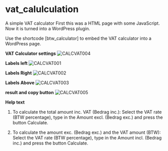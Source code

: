 # vat_calulculation
A simple VAT calculator
First this was a HTML page with some JavaScript. Now it is turned into a WordPress plugin.

Use the shortcode [btw_calculator] to embed the VAT calculator into a WordPress page.

**VAT Calculator settings**
![CALCVAT004](https://github.com/user-attachments/assets/702bcebc-bd64-4b37-b167-61dcbc4a9996)

**Labels left**
![CALCVAT001](https://github.com/user-attachments/assets/2027b626-bcfe-47d9-92c0-9105d4f2bee0)

**Labels Right**
![CALCVAT002](https://github.com/user-attachments/assets/c2d013a5-895f-4469-997c-e7182bce6ce0)

**Labels Above**
![CALCVAT003](https://github.com/user-attachments/assets/dfbf0d9e-242a-4efd-a7b4-e8397b8cd67e)

**result and copy button**
![CALCVAT005](https://github.com/user-attachments/assets/edae6ab6-f6dc-4e27-83af-07651d78385e)

**Help text**
1. To calculate the total amount inc. VAT (Bedrag inc.): Select the VAT rate (BTW percentage), type in the Amount excl. (Bedrag exc.) and press the button Calculate.

2. To calculate the amount exc. (Bedrag exc.) and the VAT amount (BTW): Select the VAT rate (BTW percentage), type in the Amount incl. (Bedrag inc.) and press the button Calculate.
